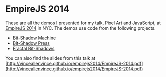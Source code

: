 EmpireJS 2014
======

These are all the demos I presented for my talk, Pixel Art and JavaScript, at [EmpireJS 2014](http://www.empirejs.org) in NYC. The demos use code from the following projects.

* [Bit-Shadow Machine](http://github.com/foldi/Bit-Shadow-Machine)
* [Bit-Shadow Press](http://github.com/foldi/Bit-Shadow-Press)
* [Fractal Bit-Shadows](https://github.com/foldi/Fractal-Bit-Shadows)

You can also find the slides from this talk at [http://vinceallenvince.github.io/empirejs2014/EmpireJS-2014.pdf](http://vinceallenvince.github.io/empirejs2014/EmpireJS-2014.pdf)
